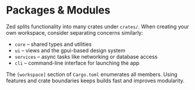 # Packages & Modules

Zed splits functionality into many crates under `crates/`. When creating your own workspace, consider separating concerns similarly:

- `core` – shared types and utilities
- `ui` – views and the gpui-based design system
- `services` – async tasks like networking or database access
- `cli` – command-line interface for launching the app

The `[workspace]` section of `Cargo.toml` enumerates all members. Using features and crate boundaries keeps builds fast and improves modularity.
